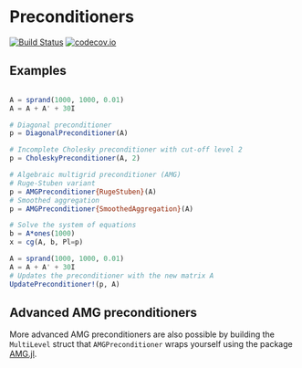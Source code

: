 # Preconditioners

[![Build Status](https://travis-ci.org/mohamed82008/Preconditioners.jl.svg?branch=master)](https://travis-ci.org/mohamed82008/Preconditioners.jl) [![codecov.io](http://codecov.io/github/mohamed82008/Preconditioners.jl/coverage.svg?branch=master)](http://codecov.io/github/mohamed82008/Preconditioners.jl?branch=master)

## Examples

```julia

A = sprand(1000, 1000, 0.01)
A = A + A' + 30I

# Diagonal preconditioner
p = DiagonalPreconditioner(A)

# Incomplete Cholesky preconditioner with cut-off level 2
p = CholeskyPreconditioner(A, 2)

# Algebraic multigrid preconditioner (AMG)
# Ruge-Stuben variant
p = AMGPreconditioner{RugeStuben}(A)
# Smoothed aggregation
p = AMGPreconditioner{SmoothedAggregation}(A)

# Solve the system of equations
b = A*ones(1000)
x = cg(A, b, Pl=p)

A = sprand(1000, 1000, 0.01)
A = A + A' + 30I
# Updates the preconditioner with the new matrix A
UpdatePreconditioner!(p, A)

```


## Advanced AMG preconditioners

More advanced AMG preconditioners are also possible by building the `MultiLevel` struct that `AMGPreconditioner` wraps yourself using the package [AMG.jl](https://github.com/JuliaLinearAlgebra/AlgebraicMultigrid.jl).
